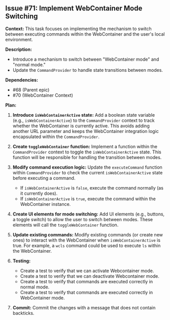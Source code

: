 ## Issue #71: Implement WebContainer Mode Switching

**Context:** This task focuses on implementing the mechanism to switch between executing commands within the WebContainer and the user's local environment.

**Description:**

*   Introduce a mechanism to switch between "WebContainer mode" and "normal mode."
*   Update the `CommandProvider` to handle state transitions between modes.

**Dependencies:**
- #68 (Parent epic)
- #70 (WebContainer Context)

**Plan:**

1.  **Introduce `isWebContainerActive` state:** Add a boolean state variable (e.g., `isWebContainerActive`) to the `CommandProvider` context to track whether the WebContainer is currently active. This avoids adding another URL parameter and keeps the WebContainer integration logic encapsulated within the `CommandProvider`.
2.  **Create `toggleWebContainer` function:** Implement a function within the `CommandProvider` context to toggle the `isWebContainerActive` state. This function will be responsible for handling the transition between modes.
3.  **Modify command execution logic:** Update the `executeCommand` function within `CommandProvider` to check the current `isWebContainerActive` state before executing a command.
    *   If `isWebContainerActive` is `false`, execute the command normally (as it currently does).
    *   If `isWebContainerActive` is `true`, execute the command within the WebContainer instance.
4.  **Create UI elements for mode switching:** Add UI elements (e.g., buttons, a toggle switch) to allow the user to switch between modes. These elements will call the `toggleWebContainer` function.
5.  **Update existing commands:** Modify existing commands (or create new ones) to interact with the WebContainer when `isWebContainerActive` is true. For example, a `wcls` command could be used to execute `ls` within the WebContainer.
6. **Testing:**
    * Create a test to verify that we can activate Webcontainer mode.
    * Create a test to verify that we can deactivate Webcontainer mode.
    * Create a test to verify that commands are executed correctly in normal mode.
    * Create a test to verify that commands are executed correctly in WebContainer mode.

7. **Commit:** Commit the changes with a message that does not contain backticks.
